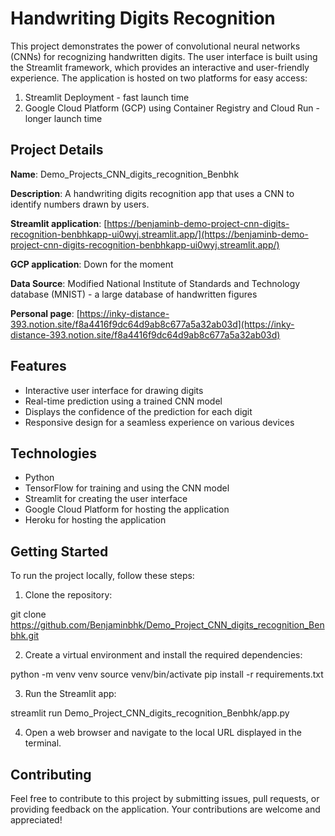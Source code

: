 # Handwriting Digits Recognition

This project demonstrates the power of convolutional neural networks (CNNs) for recognizing handwritten digits. The user interface is built using the Streamlit framework, which provides an interactive and user-friendly experience. The application is hosted on two platforms for easy access:

1. Streamlit Deployment - fast launch time
2. Google Cloud Platform (GCP) using Container Registry and Cloud Run - longer launch time


## Project Details

**Name**: Demo_Projects_CNN_digits_recognition_Benbhk

**Description**: A handwriting digits recognition app that uses a CNN to identify numbers drawn by users.

**Streamlit application**: [https://benjaminb-demo-project-cnn-digits-recognition-benbhkapp-ui0wyj.streamlit.app/](https://benjaminb-demo-project-cnn-digits-recognition-benbhkapp-ui0wyj.streamlit.app/)

**GCP application**: Down for the moment

**Data Source**: Modified National Institute of Standards and Technology database (MNIST) - a large database of handwritten figures

**Personal page**: [https://inky-distance-393.notion.site/f8a4416f9dc64d9ab8c677a5a32ab03d](https://inky-distance-393.notion.site/f8a4416f9dc64d9ab8c677a5a32ab03d)

## Features

- Interactive user interface for drawing digits
- Real-time prediction using a trained CNN model
- Displays the confidence of the prediction for each digit
- Responsive design for a seamless experience on various devices

## Technologies

- Python
- TensorFlow for training and using the CNN model
- Streamlit for creating the user interface
- Google Cloud Platform for hosting the application
- Heroku for hosting the application

## Getting Started

To run the project locally, follow these steps:

1. Clone the repository:

git clone https://github.com/Benjaminbhk/Demo_Project_CNN_digits_recognition_Benbhk.git

2. Create a virtual environment and install the required dependencies:

python -m venv venv
source venv/bin/activate
pip install -r requirements.txt

3. Run the Streamlit app:

streamlit run Demo_Project_CNN_digits_recognition_Benbhk/app.py

4. Open a web browser and navigate to the local URL displayed in the terminal.

## Contributing

Feel free to contribute to this project by submitting issues, pull requests, or providing feedback on the application. Your contributions are welcome and appreciated!
